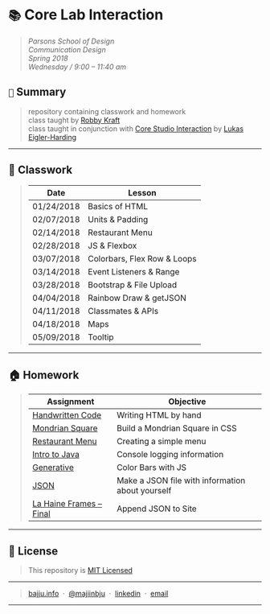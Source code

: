 # `📚` Core Lab Interaction
> *Parsons School of Design<br>
> Communication Design<br>
> Spring 2018<br>
> Wednesday / 9:00 – 11:40 am*
## `📖` Summary
> repository containing classwork and homework<br>
> class taught by [Robby Kraft](https://github.com/robbykraft)<br>
> class taught in conjunction with [Core Studio Interaction](https://github.com/majiinbju/core-interaction-studio-2018) by [Lukas Eigler-Harding](https://github.com/leigler)
---
## 🚌 Classwork
> | Date  | Lesson |
> | ------------- | ------------- |
> | 01/24/2018 | Basics of HTML |
> | 02/07/2018 | Units & Padding |
> | 02/14/2018 | Restaurant Menu |
> | 02/28/2018 | JS & Flexbox |
> | 03/07/2018 | Colorbars, Flex Row & Loops |
> | 03/14/2018 | Event Listeners & Range |
> | 03/28/2018 | Bootstrap & File Upload |
> | 04/04/2018 | Rainbow Draw & getJSON |
> | 04/11/2018 | Classmates & APIs |
> | 04/18/2018 | Maps |
> | 05/09/2018 | Tooltip |
---
## 🏠 Homework
> | Assignment  | Objective |
> | ------------- | ------------- |
> | [Handwritten Code](homework/1_handwritten-code/) | Writing HTML by hand |
> | [Mondrian Square](homework/2_mondrian/) | Build a Mondrian Square in CSS |
> | [Restaurant Menu](homework/3_menu/) | Creating a simple menu |
> | [Intro to Java](homework/4_java/) | Console logging information |
> | [Generative](homework/5_color-bars/) | Color Bars with JS |
> | [JSON](homework/6_json/) | Make a JSON file with information about yourself |
> | [La Haine Frames – Final](homework/7_lahaine/) | Append JSON to Site |
---
## 🪪 License
> This repository is [MIT Licensed](LICENSE.md)
---
> [bajju.info](https://www.bajju.info) &nbsp;&middot;&nbsp;
> [@majiinbju](https://github.com/majiinbju) &nbsp;&middot;&nbsp;
> [linkedin](https://www.linkedin.com/in/vivek-bajaj-4a8035152/) &nbsp;&middot;&nbsp;
> [email](mailto:hi@vivekbajaj.design)
---
